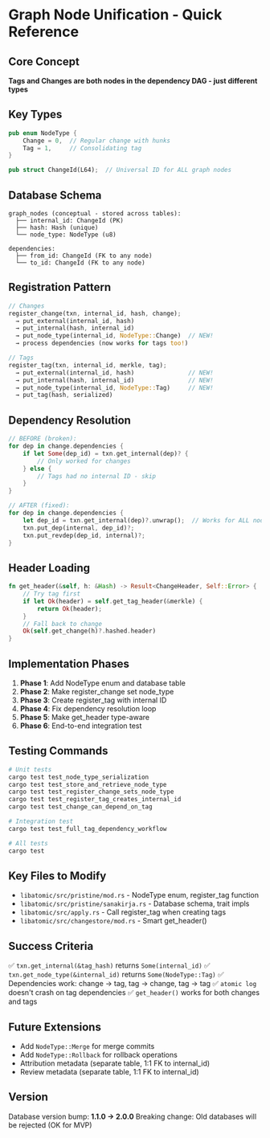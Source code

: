 # Graph Node Unification - Quick Reference

## Core Concept
**Tags and Changes are both nodes in the dependency DAG - just different types**

## Key Types

```rust
pub enum NodeType {
    Change = 0,  // Regular change with hunks
    Tag = 1,     // Consolidating tag
}

pub struct ChangeId(L64);  // Universal ID for ALL graph nodes
```

## Database Schema

```
graph_nodes (conceptual - stored across tables):
  ├── internal_id: ChangeId (PK)
  ├── hash: Hash (unique)
  └── node_type: NodeType (u8)

dependencies:
  ├── from_id: ChangeId (FK to any node)
  └── to_id: ChangeId (FK to any node)
```

## Registration Pattern

```rust
// Changes
register_change(txn, internal_id, hash, change);
  → put_external(internal_id, hash)
  → put_internal(hash, internal_id)
  → put_node_type(internal_id, NodeType::Change)  // NEW!
  → process dependencies (now works for tags too!)

// Tags  
register_tag(txn, internal_id, merkle, tag);
  → put_external(internal_id, hash)               // NEW!
  → put_internal(hash, internal_id)               // NEW!
  → put_node_type(internal_id, NodeType::Tag)     // NEW!
  → put_tag(hash, serialized)
```

## Dependency Resolution

```rust
// BEFORE (broken):
for dep in change.dependencies {
    if let Some(dep_id) = txn.get_internal(dep)? {
        // Only worked for changes
    } else {
        // Tags had no internal ID - skip
    }
}

// AFTER (fixed):
for dep in change.dependencies {
    let dep_id = txn.get_internal(dep)?.unwrap();  // Works for ALL nodes!
    txn.put_dep(internal, dep_id)?;
    txn.put_revdep(dep_id, internal)?;
}
```

## Header Loading

```rust
fn get_header(&self, h: &Hash) -> Result<ChangeHeader, Self::Error> {
    // Try tag first
    if let Ok(header) = self.get_tag_header(&merkle) {
        return Ok(header);
    }
    // Fall back to change
    Ok(self.get_change(h)?.hashed.header)
}
```

## Implementation Phases

1. **Phase 1**: Add NodeType enum and database table
2. **Phase 2**: Make register_change set node_type
3. **Phase 3**: Create register_tag with internal ID
4. **Phase 4**: Fix dependency resolution loop
5. **Phase 5**: Make get_header type-aware
6. **Phase 6**: End-to-end integration test

## Testing Commands

```bash
# Unit tests
cargo test test_node_type_serialization
cargo test test_store_and_retrieve_node_type
cargo test test_register_change_sets_node_type
cargo test test_register_tag_creates_internal_id
cargo test test_change_can_depend_on_tag

# Integration test
cargo test test_full_tag_dependency_workflow

# All tests
cargo test
```

## Key Files to Modify

- `libatomic/src/pristine/mod.rs` - NodeType enum, register_tag function
- `libatomic/src/pristine/sanakirja.rs` - Database schema, trait impls
- `libatomic/src/apply.rs` - Call register_tag when creating tags
- `libatomic/src/changestore/mod.rs` - Smart get_header()

## Success Criteria

✅ `txn.get_internal(&tag_hash)` returns `Some(internal_id)`
✅ `txn.get_node_type(&internal_id)` returns `Some(NodeType::Tag)`
✅ Dependencies work: change → tag, tag → change, tag → tag
✅ `atomic log` doesn't crash on tag dependencies
✅ `get_header()` works for both changes and tags

## Future Extensions

- Add `NodeType::Merge` for merge commits
- Add `NodeType::Rollback` for rollback operations
- Attribution metadata (separate table, 1:1 FK to internal_id)
- Review metadata (separate table, 1:1 FK to internal_id)

## Version

Database version bump: **1.1.0 → 2.0.0**
Breaking change: Old databases will be rejected (OK for MVP)